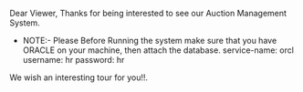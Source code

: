 Dear Viewer,
Thanks for being interested to see our Auction Management System.

 - NOTE:-
        Please Before Running the system make sure that you have ORACLE on your machine, then attach the database.
        service-name: orcl
        username: hr
        password: hr

We wish an interesting tour for you!!.
